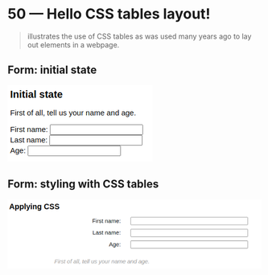 # 50 &mdash; Hello CSS tables layout!
> illustrates the use of CSS tables as was used many years ago to lay out elements in a webpage.

## Form: initial state
![Initial state](docs/images/css_tables_initial.png)

## Form: styling with CSS tables
![Styling a form](docs/images/css_tables_styled.png)